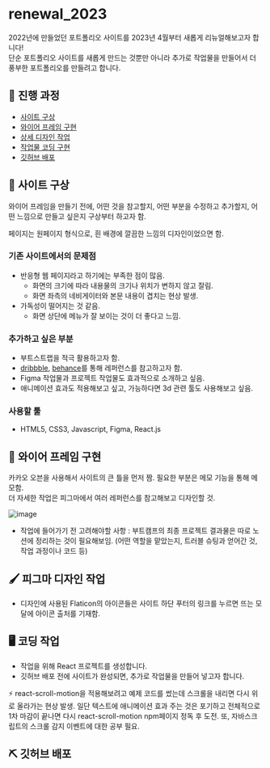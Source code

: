# renewal_2023
2022년에 만들었던 포트폴리오 사이트를 2023년 4월부터 새롭게 리뉴얼해보고자 합니다!  
단순 포트폴리오 사이트를 새롭게 만드는 것뿐만 아니라 추가로 작업물을 만들어서 더 풍부한 포트폴리오를 만들려고 합니다.

## 📑 진행 과정
- [사이트 구상](#-사이트-구상)
- [와이어 프레임 구현](#-와이어-프레임-구현)
- [상세 디자인 작업](#-피그마-디자인-작업)
- [작업물 코딩 구현](#-코딩-작업)
- [깃허브 배포](#-깃허브-배포)

## 💬 사이트 구상

와이어 프레임을 만들기 전에, 어떤 것을 참고할지, 어떤 부분을 수정하고 추가할지, 어떤 느낌으로 만들고 싶은지 구상부터 하고자 함.

페이지는 원페이지 형식으로, 흰 배경에 깔끔한 느낌의 디자인이었으면 함. 

### 기존 사이트에서의 문제점

- 반응형 웹 페이지라고 하기에는 부족한 점이 많음.
    - 화면의 크기에 따라 내용물의 크기나 위치가 변하지 않고 잘림.
    - 화면 좌측의 네비게이터와 본문 내용이 겹치는 현상 발생.
- 가독성이 떨어지는 것 같음.
    - 화면 상단에 메뉴가 잘 보이는 것이 더 좋다고 느낌.

### 추가하고 싶은 부분

- 부트스트랩을 적극 활용하고자 함.
- [dribbble](https://dribbble.com/shots/popular/web-design), [behance](https://www.behance.net/)를 통해 레퍼런스를 참고하고자 함.
- Figma 작업물과 프로젝트 작업물도 효과적으로 소개하고 싶음.
- 애니메이션 효과도 적용해보고 싶고, 가능하다면 3d 관련 툴도 사용해보고 싶음. 

### 사용할 툴
- HTML5, CSS3, Javascript, Figma, React.js

## 📝 와이어 프레임 구현
카카오 오븐을 사용해서 사이트의 큰 틀을 먼저 짬. 필요한 부분은 메모 기능을 통해 메모함.  
더 자세한 작업은 피그마에서 여러 레퍼런스를 참고해보고 디자인할 것.  

![image](https://user-images.githubusercontent.com/106129152/231984260-5a12bafa-21f4-4e69-84ab-aaa846381644.png)

- 작업에 들어가기 전 고려해야할 사항 : 부트캠프의 최종 프로젝트 결과물은 따로 노션에 정리하는 것이 필요해보임. (어떤 역할을 맡았는지, 트러블 슈팅과 얻어간 것, 작업 과정이나 코드 등) 


## 🖌 피그마 디자인 작업

- 디자인에 사용된 Flaticon의 아이콘들은 사이트 하단 푸터의 링크를 누르면 뜨는 모달에 아이콘 출처를 기재함.

## 🖥 코딩 작업

- 작업을 위해 React 프로젝트를 생성합니다. 
- 깃허브 배포 전에 사이트가 완성되면, 추가로 작업물을 만들어 넣고자 합니다. 

⚡ react-scroll-motion을 적용해보려고 예제 코드를 썼는데 스크롤을 내리면 다시 위로 올라가는 현상 발생. 일단 텍스트에 애니메이션 효과 주는 것은 포기하고 전체적으로 1차 마감이 끝나면 다시 react-scroll-motion npm페이지 정독 후 도전. 또, 자바스크립트의 스크롤 감지 이벤트에 대한 공부 필요. 

## ⛏ 깃허브 배포
